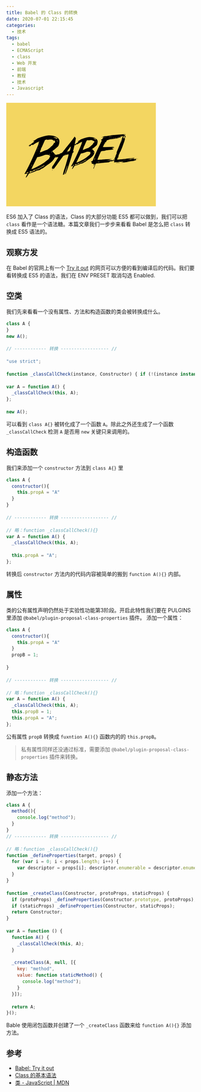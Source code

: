 ```yaml
---
title: Babel 的 Class 的转换
date: 2020-07-01 22:15:45
categories:
  - 技术
tags: 
  - babel
  - ECMAScript
  - class
  - Web 开发
  - 前端
  - 教程
  - 技术
  - Javascript
---
```

![babel class 转换](/asset/babel.png)

ES6 加入了 Class 的语法，Class 的大部分功能 ES5 都可以做到，我们可以把 `class` 看作是一个语法糖。本篇文章我们一步步来看看 Babel 是怎么把 `class` 转换成 ES5 语法的。

<!-- more -->

## 观察方发
在 Babel 的官网上有一个 [Try it out][Babel: Try it out] 的网页可以方便的看到编译后的代码。我们要看转换成 ES5 的语法，我们在 ENV PRESET 取消勾选 Enabled.

## 空类
我们先来看看一个没有属性、方法和构造函数的类会被转换成什么。
```javascript
class A {
}
new A();

// ------------ 转换 ------------------ //

"use strict";

function _classCallCheck(instance, Constructor) { if (!(instance instanceof Constructor)) { throw new TypeError("Cannot call a class as a function"); } }

var A = function A() {
  _classCallCheck(this, A);
};

new A();
```
可以看到 `class A{}` 被转化成了一个函数 `A`。除此之外还生成了一个函数 `_classCallCheck` 检测 `A` 是否用 `new` 关键只来调用的。

## 构造函数
我们来添加一个 `constructor` 方法到 `class A{}` 里
```javascript
class A {
  constructor(){
    this.propA = "A"
  }
}

// ------------ 转换 ------------------ //

// 略：function _classCallCheck(){}
var A = function A() {
  _classCallCheck(this, A);

  this.propA = "A";
};
```
转换后 `constructor` 方法内的代码内容被简单的搬到 `function A(){}` 内部。 
## 属性
类的公有属性声明仍然处于实验性功能第3阶段。开启此特性我们要在 PULGINS 里添加 `@babel/plugin-proposal-class-properties` 插件。
添加一个属性：
```javascript
class A {
  constructor(){
    this.propA = "A"
  }
  propB = 1;
  
}

// ------------ 转换 ------------------ //

// 略：function _classCallCheck(){}
var A = function A() {
  _classCallCheck(this, A);
  this.propB = 1;
  this.propA = "A";
};
```
公有属性 `propB` 转换成 `fuxntion A(){}` 函数内的的 `this.propB`。
> 私有属性同样还没通过标准，需要添加 `@babel/plugin-proposal-class-properties` 插件来转换。
## 静态方法
添加一个方法：
```javascript
class A {
  method(){
    console.log("method");
  } 
}
// ------------ 转换 ------------------ //

// 略：function _classCallCheck(){}
function _defineProperties(target, props) { 
  for (var i = 0; i < props.length; i++) { 
    var descriptor = props[i]; descriptor.enumerable = descriptor.enumerable || false; descriptor.configurable = true; if ("value" in descriptor) descriptor.writable = true; Object.defineProperty(target, descriptor.key, descriptor); 
  } 
}

function _createClass(Constructor, protoProps, staticProps) { 
  if (protoProps) _defineProperties(Constructor.prototype, protoProps);
  if (staticProps) _defineProperties(Constructor, staticProps); 
  return Constructor; 
}

var A = function () {
  function A() {
    _classCallCheck(this, A);
  }

  _createClass(A, null, [{
    key: "method",
    value: function staticMethod() {
      console.log("method");
    }
  }]);

  return A;
}();
```
Bable 使用闭包函数并创建了一个 `_createClass` 函数来给 `function A(){}` 添加方法。


## 参考
- [Babel: Try it out]
- [Class 的基本语法]
- [类 - JavaScript | MDN]

[Class 的基本语法]:https://es6.ruanyifeng.com/#docs/class
[Babel: Try it out]:https://babeljs.io/repl
[类 - JavaScript | MDN]:https://developer.mozilla.org/zh-CN/docs/Web/JavaScript/Reference/Classes
